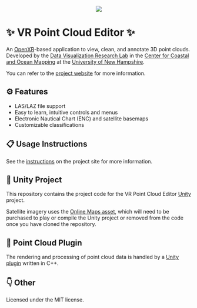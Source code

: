 <p align="center">
  <a href="https://ccom.unh.edu/vislab/tools/point_cloud_editor">
  <img src="https://ccom.unh.edu/vislab/tools/point_cloud_editor/xrpcc.gif">
  </a>
</p>

# ✨ VR Point Cloud Editor ✨

An [OpenXR](https://www.khronos.org/openxr/)-based application to view, clean, and annotate 3D point clouds. Developed by the [Data Visualization Research Lab](https://ccom.unh.edu/vislab) in the [Center for Coastal and Ocean Mapping](https://ccom.unh.edu) at the [University of New Hampshire](https://unh.edu).

You can refer to the [project website](https://ccom.unh.edu/vislab/tools/point_cloud_editor) for more information.

## ⚙️ Features
- LAS/LAZ file support
- Easy to learn, intuitive controls and menus
- Electronic Nautical Chart (ENC) and satellite basemaps
- Customizable classifications

## 📋 Usage Instructions

See the [instructions](https://ccom.unh.edu/vislab/tools/point_cloud_editor/#instructions) on the project site for more information.

## 📐 Unity Project

This repository contains the project code for the VR Point Cloud Editor [Unity](https://unity.com/) project.

Satellite imagery uses the [Online Maps asset](https://assetstore.unity.com/packages/tools/integration/online-maps-v3-138509), which will need to be purchased to play or compile the Unity project or removed from the code once you have cloned the repository.

## 🔌 Point Cloud Plugin

The rendering and processing of point cloud data is handled by a [Unity plugin](https://github.com/Azzinoth/UnityPointCloudPlugin) written in C++.

## 👇 Other

Licensed under the MIT license.
